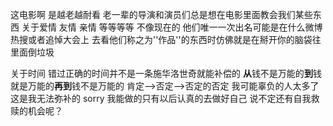 这电影啊 是越老越耐看 老一辈的导演和演员们总是想在电影里面教会我们某些东西 关于爱情 友情 亲情 等等等等 不像现在的 他们唯一一次出名可能是在什么微博热搜或者追悼大会上 去看他们称之为''作品''的东西时仿佛就是在掰开你的脑袋往里面倒垃圾 



关于时间 错过正确的时间并不是一条施华洛世奇就能补偿的 **从**钱不是万能的**到**钱就是万能的**再到**钱不是万能的   肯定-->否定-->否定的否定 我可能辜负的人太多了 这是我无法弥补的 sorry 我能做的只有以后认真的去做好自己 说不定还有自我救赎的机会呢？

